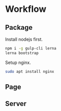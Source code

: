 # Workflow

## Package

Install nodejs first.

```bash
npm i -g gulp-cli lerna
lerna bootstrap
```

Setup nginx.

```bash
sudo apt install nginx
```

## Page

## Server
